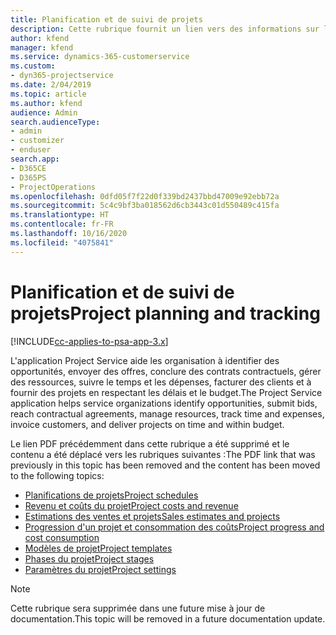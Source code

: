 ```yaml
---
title: Planification et de suivi de projets
description: Cette rubrique fournit un lien vers des informations sur la planification et le suivi dans Project Service Automation.
author: kfend
manager: kfend
ms.service: dynamics-365-customerservice
ms.custom:
- dyn365-projectservice
ms.date: 2/04/2019
ms.topic: article
ms.author: kfend
audience: Admin
search.audienceType:
- admin
- customizer
- enduser
search.app:
- D365CE
- D365PS
- ProjectOperations
ms.openlocfilehash: 0dfd05f7f22d0f339bd2437bbd47009e92ebb72a
ms.sourcegitcommit: 5c4c9bf3ba018562d6cb3443c01d550489c415fa
ms.translationtype: HT
ms.contentlocale: fr-FR
ms.lasthandoff: 10/16/2020
ms.locfileid: "4075841"
---
```

# <a name="project-planning-and-tracking"></a><span data-ttu-id="c010d-103">Planification et de suivi de projets</span><span class="sxs-lookup"><span data-stu-id="c010d-103">Project planning and tracking</span></span>

[!INCLUDE[cc-applies-to-psa-app-3.x](../../includes/cc-applies-to-psa-app-3x.md)]

<span data-ttu-id="c010d-104">L'application Project Service aide les organisation à identifier des opportunités, envoyer des offres, conclure des contrats contractuels, gérer des ressources, suivre le temps et les dépenses, facturer des clients et à fournir des projets en respectant les délais et le budget.</span><span class="sxs-lookup"><span data-stu-id="c010d-104">The Project Service application helps service organizations identify opportunities, submit bids, reach contractual agreements, manage resources, track time and expenses, invoice customers, and deliver projects on time and within budget.</span></span> 

<span data-ttu-id="c010d-105">Le lien PDF précédemment dans cette rubrique a été supprimé et le contenu a été déplacé vers les rubriques suivantes :</span><span class="sxs-lookup"><span data-stu-id="c010d-105">The PDF link that was previously in this topic has been removed and the content has been moved to the following topics:</span></span>

- [<span data-ttu-id="c010d-106">Planifications de projets</span><span class="sxs-lookup"><span data-stu-id="c010d-106">Project schedules</span></span>](../project-creating.md)
- [<span data-ttu-id="c010d-107">Revenu et coûts du projet</span><span class="sxs-lookup"><span data-stu-id="c010d-107">Project costs and revenue</span></span>](../project-estimating.md)
- [<span data-ttu-id="c010d-108">Estimations des ventes et projets</span><span class="sxs-lookup"><span data-stu-id="c010d-108">Sales estimates and projects</span></span>](../project-leveraging.md)
- [<span data-ttu-id="c010d-109">Progression d'un projet et consommation des coûts</span><span class="sxs-lookup"><span data-stu-id="c010d-109">Project progress and cost consumption</span></span>](../project-tracking.md)
- [<span data-ttu-id="c010d-110">Modèles de projet</span><span class="sxs-lookup"><span data-stu-id="c010d-110">Project templates</span></span>](../project-templates.md)
- [<span data-ttu-id="c010d-111">Phases du projet</span><span class="sxs-lookup"><span data-stu-id="c010d-111">Project stages</span></span>](../project-stages.md)
- [<span data-ttu-id="c010d-112">Paramètres du projet</span><span class="sxs-lookup"><span data-stu-id="c010d-112">Project settings</span></span>](../project-settings.md)

> [!NOTE]
> <span data-ttu-id="c010d-113">Cette rubrique sera supprimée dans une future mise à jour de documentation.</span><span class="sxs-lookup"><span data-stu-id="c010d-113">This topic will be removed in a future documentation update.</span></span> 
